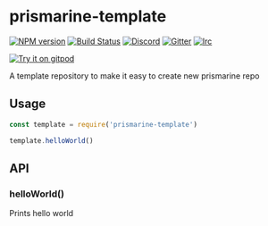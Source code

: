# prismarine-template
[![NPM version](https://img.shields.io/npm/v/prismarine-template.svg)](http://npmjs.com/package/prismarine-template)
[![Build Status](https://github.com/PrismarineJS/prismarine-template/workflows/CI/badge.svg)](https://github.com/PrismarineJS/prismarine-template/actions?query=workflow%3A%22CI%22)
[![Discord](https://img.shields.io/badge/chat-on%20discord-brightgreen.svg)](https://discord.gg/GsEFRM8)
[![Gitter](https://img.shields.io/badge/chat-on%20gitter-brightgreen.svg)](https://gitter.im/PrismarineJS/general)
[![Irc](https://img.shields.io/badge/chat-on%20irc-brightgreen.svg)](https://irc.gitter.im/)

[![Try it on gitpod](https://img.shields.io/badge/try-on%20gitpod-brightgreen.svg)](https://gitpod.io/#https://github.com/PrismarineJS/prismarine-template)

A template repository to make it easy to create new prismarine repo

## Usage

```js
const template = require('prismarine-template')

template.helloWorld()
```

## API

### helloWorld()

Prints hello world
